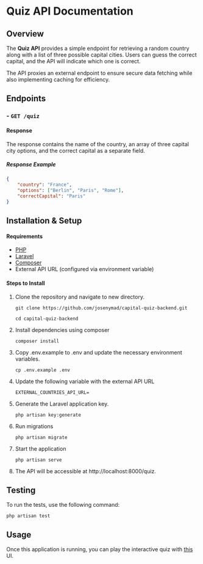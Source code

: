 # Quiz API Documentation

## Overview

The **Quiz API** provides a simple endpoint for retrieving a random country along with a list of three possible capital cities. Users can guess the correct capital, and the API will indicate which one is correct.

The API proxies an external endpoint to ensure secure data fetching while also implementing caching for efficiency.

## Endpoints

### - `GET /quiz`

#### Response

The response contains the name of the country, an array of three capital city options, and the correct capital as a separate field.

##### Response Example

```json
{
    "country": "France",
    "options": ["Berlin", "Paris", "Rome"],
    "correctCapital": "Paris"
}
```

## Installation & Setup

#### Requirements

-   [PHP](https://www.php.net/)
-   [Laravel](https://laravel.com/)
-   [Composer](https://getcomposer.org/)
-   External API URL (configured via environment variable)

#### Steps to Install

1. Clone the repository and navigate to new directory.

    `git clone https://github.com/josenymad/capital-quiz-backend.git`

    `cd capital-quiz-backend`

2. Install dependencies using composer

    `composer install`

3. Copy .env.example to .env and update the necessary environment variables.

    `cp .env.example .env`

4. Update the following variable with the external API URL

    `EXTERNAL_COUNTRIES_API_URL=`

5. Generate the Laravel application key.

    `php artisan key:generate`

6. Run migrations

    `php artisan migrate`

7. Start the application

    `php artisan serve`

8. The API will be accessible at http://localhost:8000/quiz.

## Testing

To run the tests, use the following command:

`php artisan test`

## Usage

Once this application is running, you can play the interactive quiz with [this](https://github.com/josenymad/capitals-quiz-front-end) UI.

